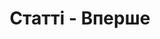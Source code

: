 ---
contentType: articles_settings
title: Статті - Вперше
metaDescription: Статті про все від авторів і читачів вперше
metaKeywords: Статті, досвід
tags_title: Статті з тегом {{tag}} - Вперше
tags_metaDescription: Статті з тегом {{tag}}
tags_metaKeywords: Статті, {{tag}}
---